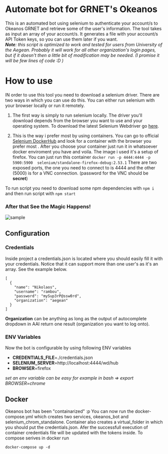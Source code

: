 # Automate bot for GRNET's Okeanos
This is an automated bot using selenium to authenticate your account/s to Okeanos GRNET and retrieve some of the user's information. The tool takes as input an array of your account/s. It generates a file with your account/s API Token keys, so you can use them later if you want.  
_**Note**: this script is optimized to work and tested for users from University of the Aegean. Probably it will work for all other organization's login pages, but if it doesn't then a little bit of modification may be needed. (I promise it will be few lines of code :D )_

# How to use
IN order to use this tool you need to download a selenium driver. There are two ways in which you can use do this. You can either run selenium with your browser locally or run it remotely.

1. The first way is simply to run selenium locally. The driver you'll download depends from the browser you want to use and your operating system. To download the latest Selenium Webdriver go [here](https://www.seleniumhq.org/download/#selenium_ide).

2. This is the way i prefer most by using containers. You can go to official [Selenium DockerHub](https://hub.docker.com/u/selenium/) and look for a container with the browser you prefer most . After you choose your container just run it in whatsoever docker enviroment you have and voila. The image i used it's a setup of firefox. You can just run this container
``` docker run -p 4444:4444 -p 5900:5900  selenium/standalone-firefox-debug:2.53.1 ```
There are two exposed ports, the one you need to connect to is 4444 and the other (5000) is for a VNC connection. (password for the VNC should be **secret**)

To run script you need to download some npm dependencies with
```npm i``` 
and then run script with 
```npm start```

### After that See the Magic Happens!
![sample](https://user-images.githubusercontent.com/4427553/37987632-5fa08a52-3207-11e8-96bb-fc1c3eb81387.gif)

## Configuration
### Credentials 
Inside project a credentials.json is located where you should easily fill it with your credentials. Notice that it can support more than one user's as it's an array. See the example below.
```
[
  {
    "name": "Nikolaos",
    "username": "rambou",
    "password": "mySup3rP@ssw0rd",
    "organization": "aegean"
  }
]
```
**Organization** can be anything as long as the output of autocomplete dropdown in AAI return one result (organization you want to log onto).

### ENV Variables
Now the bot is configurable by using following ENV variables
* **CREDENTIALS_FILE**=./credentials.json
* **SELENIUM_SERVER**=http://localhost:4444/wd/hub
* **BROWSER**=firefox

*set an env variable can be easy for example in bash => export BROWSER=chrome*

## Docker
Okeanos bot has been "containarized" :p You can now run the docker-compose.yml which creates two services, okeanos_bot and selenium_chrom_standalone. Container also creates a virtual_folder in which you should put the credentials.json. Afer the successfull execution of container credentials file will be updated with the tokens inside.
To compose serives in docker run
```
docker-compose up -d
```